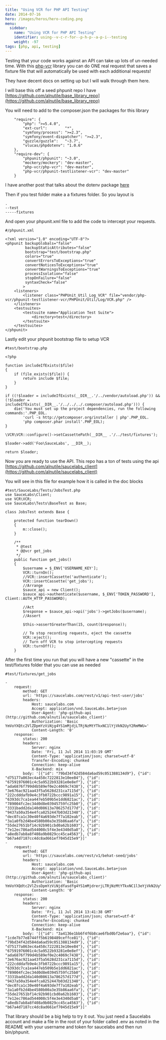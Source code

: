```yaml
---
title: "Using VCR for PHP API Testing"
date: 2014-07-16
hero: /images/heros/hero-coding.png
menu:
  sidebar:
    name: "Using VCR for PHP API Testing"
    identifier: using--v-c-r-for--p-h-p--a-p-i--testing
    weight: -97
tags: [php, api, testing]
---
```


Testing that your code works against an API can take up lots of un-needed time. With this [php-vcr](https://github.com/php-vcr/php-vcr) library you can do ONE real request that saves a fixture file that will automatically be used with each additional requests!

They have decent docs on setting up but I will walk through them here.

I will base this off a seed phpunit repo I have [https://github.com/alnutile/base_library_repo](https://github.com/alnutile/base_library_repo)

You will need to add to the composer.json the packages for this library

~~~
    "require": {
        "php": ">=5.4.0",
        "ext-curl":        "*",
        "symfony/process": ">=2.3",
        "symfony/event-dispatcher": ">=2.3",
        "guzzle/guzzle":   "~3.7",
        "vlucas/phpdotenv": "1.0.6"
    },
    "require-dev": {
        "phpunit/phpunit": "~3.0",
        "mockery/mockery": "dev-master",
        "php-vcr/php-vcr": "dev-master",
        "php-vcr/phpunit-testlistener-vcr": "dev-master"
    }
~~~

I have another post that talks about the dotenv package [here](http://www.alfrednutile.info/posts/76)

Then if you test folder make a a fixtures folder. So you layout is

~~~
.
--test
-----fixtures
~~~

And open your phpunit.xml file to add the code to intercept your requests.

~~~
#/phpunit.xml

<?xml version="1.0" encoding="UTF-8"?>
<phpunit backupGlobals="false"
         backupStaticAttributes="false"
         bootstrap="test/bootstrap.php"
         colors="true"
         convertErrorsToExceptions="true"
         convertNoticesToExceptions="true"
         convertWarningsToExceptions="true"
         processIsolation="false"
         stopOnFailure="false"
         syntaxCheck="false"
        >
    <listeners>
        <listener class="PHPUnit_Util_Log_VCR" file="vendor/php-vcr/phpunit-testlistener-vcr/PHPUnit/Util/Log/VCR.php" />
    </listeners>
    <testsuites>
        <testsuite name="Application Test Suite">
            <directory>test</directory>
        </testsuite>
    </testsuites>
</phpunit>
~~~

Lastly edit your phpunit bootstrap file to setup VCR

~~~
#test/bootstrap.php

<?php

function includeIfExists($file)
{
    if (file_exists($file)) {
        return include $file;
    }
}

if ((!$loader = includeIfExists(__DIR__.'/../vendor/autoload.php')) && (!$loader = includeIfExists(__DIR__.'/../../../.composer/autoload.php'))) {
    die('You must set up the project dependencies, run the following commands:'.PHP_EOL.
        'curl -s http://getcomposer.org/installer | php'.PHP_EOL.
        'php composer.phar install'.PHP_EOL);
}

\VCR\VCR::configure()->setCassettePath(__DIR__ .'/../test/fixtures');

$loader->add('Foo\SauceLabs', __DIR__);

return $loader;

~~~

Now you are ready to use the API. This repo has a ton of tests using the api [https://github.com/alnutile/saucelabs_client](https://github.com/alnutile/saucelabs_client)

You will see in this file for example how it is called in the doc blocks

~~~
#test/SauceLabs/Tests/JobsTest.php
use SauceLabs\Client;
use VCR\VCR;
use SauceLabs\Tests\BaseTest as Base;

class JobsTest extends Base {

    protected function tearDown()
    {
        m::close();
    }

    /**
     * @test
     * @@vcr get_jobs
     */
    public function get_jobs()
    {
        $username = $_ENV['USERNAME_KEY'];
        VCR::turnOn();
        //VCR::insertCassette('authenticate');
        VCR::insertCassette('get_jobs');
        //Arrange
        $sauce_api = new Client();
        $sauce_api->authenticate($username, $_ENV['TOKEN_PASSWORD'], Client::AUTH_HTTP_PASSWORD);

        //Act
        $response = $sauce_api->api('jobs')->getJobs($username);
        //Assert

        $this->assertGreaterThan(15, count($response));

        // To stop recording requests, eject the cassette
        VCR::eject();
        // Turn off VCR to stop intercepting requests
        VCR::turnOff();
    }
~~~

After the first time you run that you will have a new "cassette" in the test/fixtures folder that you can use as needed

~~~
#test/fixtures/get_jobs

-
    request:
        method: GET
        url: 'https://saucelabs.com/rest/v1/api-test-user/jobs'
        headers:
            Host: saucelabs.com
            Accept: application/vnd.SauceLabs.beta+json
            User-Agent: 'php-github-api (http://github.com/alnutile/saucelabs_client)'
            Authorization: 'Basic YmVoYXQtc2VlZDpmYzViNjg4YS1mMjdjLTRjNzMtYTkxNC1lYjVkN2UyY2RmMWU='
            Content-Length: '0'
    response:
        status: 200
        headers:
            Server: nginx
            Date: 'Fri, 11 Jul 2014 11:03:19 GMT'
            Content-Type: 'application/json; charset=utf-8'
            Transfer-Encoding: chunked
            Connection: keep-alive
            X-Backend: mix
        body: '[{"id": "79bd34f42d584da6ad59c051388134d9"}, {"id": "d75177a863ec4a458c7222813e10ee84"}, {"id": "67591976001c4c5a9522b93281e0e8ef"}, {"id": "ada6876f799d4b589ef0e2c4069c7438"}, {"id": "3e676ac921aa43f5a5628d231ca7115d"}, {"id": "222cdddafb9e4c3fb0722bccc9891a15"}, {"id": "6393dc7ca1ea447eb509b5e1dd6821ac"}, {"id": "789004fc2ec34d0d8e03945759fc25b0"}, {"id": "3331badd2da140d08613a786257d177d"}, {"id": "9437a50a354e4fca8252447b03d21348"}, {"id": "dec07ca1c30e40f4a693de7f7a102eab"}, {"id": "3a1a0fb2d4be4580b00a3e35b86aa6fa"}, {"id": "55de27651bf14c92b901cbd0a62b1603"}, {"id": "7e12ec786ad544008c5f4e3e4340d5a8"}, {"id": "a8edb7ab8a8f408a9b0829cc45ca4563"}, {"id": "b67a4d7187cc4dc8ad661ef7045d15e9"}]'
-
    request:
        method: GET
        url: 'https://saucelabs.com/rest/v1/behat-seed/jobs'
        headers:
            Host: saucelabs.com
            Accept: application/vnd.SauceLabs.beta+json
            User-Agent: 'php-github-api (http://github.com/alnutile/saucelabs_client)'
            Authorization: 'Basic YmVoYXQdtc2VlZssDpmYzViNjdfasdfg4YS1mMjdrerjLTRjNzMtYTkxNC1l3eYjVkN2UyY2RmMadsfWUj='
            Content-Length: '0'
    response:
        status: 200
        headers:
            Server: nginx
            Date: 'Fri, 11 Jul 2014 13:41:38 GMT'
            Content-Type: 'application/json; charset=utf-8'
            Transfer-Encoding: chunked
            Connection: keep-alive
            X-Backend: mix
        body: '[{"id": "3a4136e1bb6f4f6b8cae6fbd0bf2e6aa"}, {"id": "1cde7b77e8744ff5b6198489ceffce81"}, {"id": "79bd34f42d584da6ad59c051388134d9"}, {"id": "d75177a863ec4a458c7222813e10ee84"}, {"id": "67591976001c4c5a9522b93281e0e8ef"}, {"id": "ada6876f799d4b589ef0e2c4069c7438"}, {"id": "3e676ac921aa43f5a5628d231ca7115d"}, {"id": "222cdddafb9e4c3fb0722bccc9891a15"}, {"id": "6393dc7ca1ea447eb509b5e1dd6821ac"}, {"id": "789004fc2ec34d0d8e03945759fc25b0"}, {"id": "3331badd2da140d08613a786257d177d"}, {"id": "9437a50a354e4fca8252447b03d21348"}, {"id": "dec07ca1c30e40f4a693de7f7a102eab"}, {"id": "3a1a0fb2d4be4580b00a3e35b86aa6fa"}, {"id": "55de27651bf14c92b901cbd0a62b1603"}, {"id": "7e12ec786ad544008c5f4e3e4340d5a8"}, {"id": "a8edb7ab8a8f408a9b0829cc45ca4563"}, {"id": "b67a4d7187cc4dc8ad661ef7045d15e9"}]'

~~~

That library should be a big help to try it out. You just need a Saucelabs account and make a file in the root of your folder called .env as noted in the README with your username and token for saucelabs and then run bin/phpunit.
